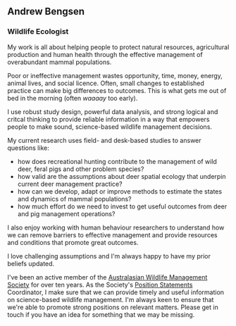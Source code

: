 ## Andrew Bengsen
### Wildlife Ecologist


My work is all about helping people to protect natural resources, agricultural production and human health through the effective management of overabundant mammal populations.  

Poor or ineffective management wastes opportunity, time, money, energy, animal lives, and social licence. Often, small changes to established practice can make big differences to outcomes. This is what gets me out of bed in the morning (often *waaaay* too early).   

I use robust study design, powerful data analysis, and strong logical and critcal thinking to provide reliable information in a way that empowers people to make sound, science-based wildlife management decisions.  

My current research uses field- and desk-based studies to answer questions like:  

  - how does recreational hunting contribute to the management of wild deer, feral pigs and other problem species?
  - how valid are the assumptions about deer spatial ecology that underpin current deer management practice?
  - how can we develop, adapt or improve methods to estimate the states and dynamics of mammal populations?
  - how much effort do we need to invest to get useful outcomes from deer and pig management operations?

I also enjoy working with human behaviour researchers to understand how we can remove barriers to effective management and provide resources and conditions that promote great outcomes.  

I love challenging assumptions and I'm always happy to have my prior beliefs updated.  

I've been an active member of the [Australasian Wildlife Management Society](https://www.awms.org.au/) for over ten years. As the Society's [Position Statements](https://www.awms.org.au/Position-Statements) Coordinator, I make sure that we can provide timely and useful information on science-based wildlife management. I'm always keen to ensure that we're able to promote strong positions on relevant matters. Please get in touch if you have an idea for something that we may be missing.    

